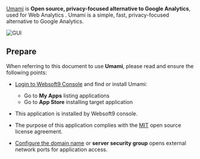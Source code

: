 [Umami](https://umami.is/) is **Open source, privacy-focused alternative to Google Analytics**, used for Web Analytics . Umami is a simple, fast, privacy-focused alternative to Google Analytics.


![GUI](https://libs.websoft9.com/Websoft9/DocsPicture/zh/umami/umami-gui-websoft9.png)


## Prepare

When referring to this document to use **Umami**, please read and ensure the following points:

- [Login to Websoft9 Console](./login-console) and find or install Umami:
  - Go to **My Apps** listing applications 
  - Go to **App Store** installing target application

- This application is installed by Websoft9 console.


- The purpose of this application complies with the [MIT](https://opensource.org/licenses/MIT) open source license agreement.


- [Configure the domain name](./domain-set) or **server security group** opens external network ports for application access.